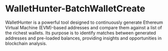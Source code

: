 # WalletHunter-BatchWalletCreate
WalletHunter is a powerful tool designed to continuously generate Ethereum Virtual Machine (EVM)-based addresses and compare them against a list of the richest wallets. Its purpose is to identify matches between generated addresses and pre-loaded balances, providing insights and opportunities in blockchain analysis.
